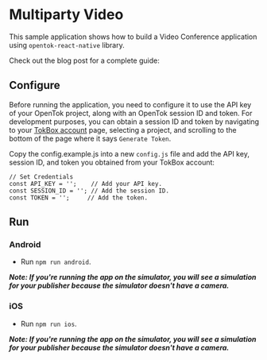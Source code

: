 # Multiparty Video

This sample application shows how to build a Video Conference application
using `opentok-react-native` library.

Check out the blog post for a complete guide: 

## Configure

Before running the application, you need to configure it to use the API key
of your OpenTok project, along with an OpenTok session ID and token.
For development purposes, you can obtain a session ID and token by navigating
to your [TokBox account](https://tokbox.com/account/#/) page, selecting a
project, and scrolling to the bottom of the page where it says `Generate Token`.

Copy the config.example.js into a new `config.js` file and add the API key, session ID,
and token you obtained from your TokBox account:

```
// Set Credentials
const API_KEY = '';    // Add your API key.
const SESSION_ID = ''; // Add the session ID.
const TOKEN = '';     // Add the token.
```

## Run

### Android

- Run `npm run android`.

***Note: If you're running the app on the simulator, you will see a simulation
for your publisher because the simulator doesn't have a camera.***

### iOS

- Run `npm run ios`.

***Note: If you're running the app on the simulator, you will see a simulation
for your publisher because the simulator doesn't have a camera.***